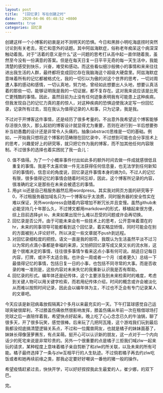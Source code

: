 ```yaml
---
layout: post
title:  "[回忆录] 写在创建之时"
date:   2020-04-06 05:48:52 +0800
comments: true
categories: 回忆录
---
```

创建这样一个小博客的初衷是对不测明天的恐惧。今日和黑胖小明吃海底捞时突然讨论到有关老去，死亡和意外的话题。其中阿兹海默症，俗称老年痴呆这个病深深触动着我。对于"活着的意义是什么"这一问题的思考打从高中起一直伴随着我，虽然至今没有一份满意的答案。但是在每天日复一日平平无奇的每一天生活中，我能清楚的感受到快乐，兴奋，难受和感动。而这些看似细沙般微小的事情和来来往往进出我生活的人群，最终都将变成回忆存在我脑海这个超级大硬盘里。阿兹海默症意味着所有的记忆都被格式化，我的一切引以为傲的对这个世界的思考，一切对周遭人事的感动和感情，一切认真地，努力地，曾经如此想要出人头地，想要认真活着的那些一切，能够证明我是我的一切证据，都不复存在。这对我来说应该是比死亡更残酷的事情。因此，虽然目前为止没有任何迹象表明我有可能患上这种疾病，但我发现自己的记忆力真的差的惊人，对这种疾病的恐惧迫使我决定写一份回忆录，记录所有过去，现在我认为值得记录的人和事，只为记录，我是我。



不过对于开博客这件事情，还是经历了很多考量的。不出意外我希望这个博客能够存活很久很久，那么起初的博客设计就显得尤为重要，否则在进行到一半后想要弥补当初愚蠢的设计还是非常令人头痛的。抽象(abstract)思维是一切的基础。例如，一开始我只想将这个博客的范畴限在回忆录中，不过想到可能也会分享技术上的思考，兴趣爱好上的研究等，就只把它作为我的博客，而不加其他任何内容限制。不过很多的选择也着实困扰了我一会儿：

0. 值不值得。为了一个小概率事件付出如此多的额外时间去做一件成就感很低且重复的事情。我是不太喜欢做一件无法获得任何信息量，也无法学到任何新知识的事情的，信息论的角度说，回忆录这件事情本身的熵为0。不过人的记忆有限，很多值得记忆的事情会随着时间忘却，因此，这个博客所记录的内容，很准确的定义是那些在未来会被遗忘的事情。
1. 用git io还是自己租服务器然后用wordpress。其实我对网页方面的研究等于0，不过租服务器加域名只为一个博客似乎太浪费，同时服务器的安全性实在难以保证，另外wordpress会随着内容增加不断冗长并且变慢。虽然github未必能坚持几十年那么久，不过博文都用markdown的形式，移植起来很方便，综上目前选择git io，未来如果出现什么难以忍受的问题或许会再切换。
2. 回忆录是否公开。由于可能未来会有一些技术上的思考，公开意味着潜在的hr，未来的同事领导可能都看到这个回忆录，着实略显矫情，同时可能会在别的方面被别人评论好坏。所以决定一些文章就不push到远程。
3. 对回忆录细粒度的把控。语文一直是我的弱项，我既认为生活虽然平淡不过习以为常的点滴小事都是幸福的来源，又怕把回忆录写成又臭又长的流水账，这是个很难决定的事情，往往很多事情乍看来这点小事有何可说。胡适日记每日内容，打牌，或许不太适合我。也许会一周或者一个月（或者更久）总结一下最值得记忆的事情，包括日复一日的小事，也包括不同寻常的大事。而是否收录的唯一准则是，这些内容对未来失忆的我重新认识我是否有帮助。
4. 回忆录的形式。编年体还是纪传体，这个主要涉及到未来检索时的难度，考虑到关键人物可以用关键字检索，而若用纪传体介绍，时间的概念或许会被淡化从而难以按照时间记录，因此会以编年体为主，不过也不乏会有专门记录某人的文章吧。



今天应该是新冠病毒放假隔离2个多月以来最充实的一天。下午打篮球感觉自己运球突破很犀利，不过膝盖伤痛依然很影响发挥，膝盖伤痛从年前一次在租借球场打完球之后一直陪伴着我，希望快点好起来。晚上吃了心心念念已久的牛油锅，聊了很多天，开了很多玩笑，感觉很棒。后来玩了几把阿瓦隆，这个游戏我们玩到最后我都没彻底搞清楚逻辑关系点，不过和一位魔兽网友，也就是橘子的妹妹面基了，妹妹长得像菠萝赛东，有点呆萌。挺开心可以认识新的朋友，这一点对于一个内向话少的死宅来说是非常珍贵的。另外一个很重要的点是橘子三拒我们喊zlw一起来玩的请求，某种程度上意味着橘子亲自剪断了和zlw的所关联，以及未来的所有可能。橘子最终选择了一条与zlw互相平行的人生轨迹。不过倘若橘子再去约zlw吃饭或者和她再续前缘之类，那我必定要好好嘲讽一番他的猪一般的操作。



希望疫情赶紧过去，快快开学，可以好好捏捏我此生最爱的人，崔少娜，的双下巴。



完。

